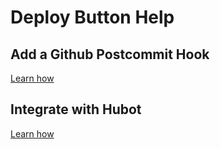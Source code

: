 # Deploy Button Help

## Add a Github Postcommit Hook

[Learn how](https://github.com/deploybutton/wiki/wiki/Postcommit)

## Integrate with Hubot

[Learn how](https://github.com/deploybutton/wiki/wiki/Hubot)
